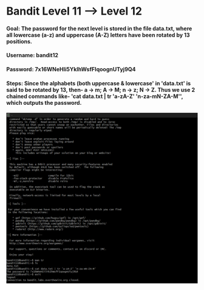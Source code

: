 # Bandit Level 11 --> Level 12
#### Goal: The password for the next level is stored in the file data.txt, where all lowercase (a-z) and uppercase (A-Z) letters have been rotated by 13 positions.
#### Username: bandit12
#### Password: 7x16WNeHIi5YkIhWsfFIqoognUTyj9Q4
#### Steps: Since the alphabets (both uppercase & lowercase' in 'data.txt' is said to be rotated by 13, then- a -> m; A -> M; n -> z; N -> Z. Thus we use 2 chained commands like- 'cat data.txt | tr 'a-zA-Z'  'n-za-mN-ZA-M'', which outputs the password. 

![Bandit Level-12](Bandit-Level-12.png)
